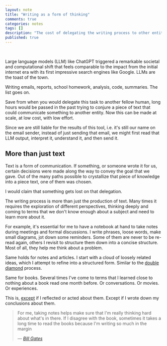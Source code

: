 ```yaml
---
layout: note
title: "Writing as a form of thinking"
comments: true
categories: notes
tags: []
description: "The cost of delegating the writing process to other entities (like LLMs)"
published: true
---
```


<div>
  <div class="youtube-player" data-id="gFSjnRAPC7Y" data-thumbsize="1"/>
</div>
<br/>

Large language models (LLM) like ChatGPT triggered a remarkable societal and computational shift that feels comparable to the impact from the initial internet era with its first impressive search engines like Google. LLMs are the toast of the town.

Writing emails, reports, school homework, analysis, code, summaries. The list goes on.

Save from when you would delegate this task to another fellow human, long hours would be passed in the past trying to conjure a piece of text that could communicate something to another entity. Now this can be made at scale, at low cost, with low effort.

Since we are still liable for the results of this tool, i.e. it's still our name on the email sender, instead of just sending that email, we might first read that LLM output, interpret it, understand it, and then send it.

## More than just text

Text is a form of communication. If something, or someone wrote it for us, certain decisions were made along the way to convey the goal that we gave. Out of the many paths possible to crystallize that piece of knowledge into a piece text, one of them was chosen.

I would claim that something gets lost on that delegation.

The writing process is more than just the production of text. Many times it requires the exploration of different perspectives, thinking deeply and coming to terms that we don't know enough about a subject and need to learn more about it.

For example, it's essential for me to have a notebook at hand to take notes during meetings and formal discussions. I write phrases, loose words, make small diagrams, jot down some reminders. Some of them are never to be re-read again, others I revisit to structure them down into a concise structure. Most of all, they help me think about a problem.

Same holds for notes and articles. I start with a cloud of loosely related ideas, which I attempt to refine into a structured form. Similar to the [double diamond](https://en.wikipedia.org/wiki/Double_Diamond_(design_process_model)) process.

Same for books. Several times I've come to terms that I learned close to nothing about a book read one month before. Or conversations. Or movies. Or experiences.

This is, [except](https://www.youtube.com/watch?v=otazg3TuPWM) if I reflected or acted about them. Except if I wrote down my conclusions about them.

> For me, taking notes helps make sure that I'm really thinking hard about what's in there. If I disagree with the book, sometimes it takes a long time to read the books because I'm writing so much in the margin
>
> *― [Bill Gates](https://youtu.be/eTFy8RnUkoU?t=11)*
